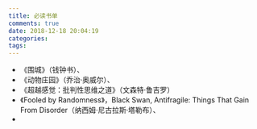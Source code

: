 ```yaml
---
title: 必读书单
comments: true
date: 2018-12-18 20:04:19
categories:
tags:
---
```


- 《围城》（钱钟书）、
- 《动物庄园》（乔治·奥威尔）、
- 《超越感觉：批判性思维之道》（文森特·鲁吉罗）
- 《Fooled by Randomness》，Black Swan, Antifragile: Things That Gain From Disorder（纳西姆·尼古拉斯·塔勒布）、
- 
